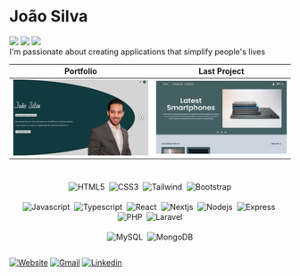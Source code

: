 # João Silva

<div>
  <img src="https://badgen.net/badge/color/Frontend Developer/blue?label=" />
  <img src="https://badgen.net/badge/color/Backend Developer/blue?label=" />
  <img src="https://badgen.net/badge/color/Fullstack Developer/cyan?label=" />
</div

I'm passionate about 
creating applications 
that simplify people's 
lives

 Portfolio | Last Project
 -- | --
 <a href="https://portfolio-joaosilva.vercel.app"><img src="portfolio.png" /></a> | <a href="https://js-store-app.vercel.app"><img src="jsstore.png" /></a>
 

</div>

#

<div align="center">
    <img height="30rem" src="https://cdn.jsdelivr.net/gh/devicons/devicon@latest/icons/html5/html5-original.svg" title="HTML5" align="center" />&nbsp;
    <img height="30rem" src="https://cdn.jsdelivr.net/gh/devicons/devicon@latest/icons/css3/css3-original.svg" title="CSS3" align="center" />&nbsp;
    <img height="30rem" src="https://cdn.jsdelivr.net/gh/devicons/devicon@latest/icons/tailwindcss/tailwindcss-original.svg" title="Tailwind" align="center" />&nbsp;
    <img height="30rem" src="https://cdn.jsdelivr.net/gh/devicons/devicon@latest/icons/bootstrap/bootstrap-original.svg" title="Bootstrap" align="center" />
</div>
&nbsp;
<div align="center">
    <img height="30rem" src="https://cdn.jsdelivr.net/gh/devicons/devicon@latest/icons/javascript/javascript-original.svg" title="Javascript" align="center" />&nbsp;
    <img height="30rem" src="https://cdn.jsdelivr.net/gh/devicons/devicon@latest/icons/typescript/typescript-original.svg" title="Typescript" align="center" />&nbsp;
    <img height="30rem" src="https://cdn.jsdelivr.net/gh/devicons/devicon@latest/icons/react/react-original.svg" title="React" align="center" />&nbsp;
    <img height="30rem" src="https://cdn.jsdelivr.net/gh/devicons/devicon@latest/icons/nextjs/nextjs-original.svg" title="Nextjs" align="center" />&nbsp;
    <img height="30rem" src="https://cdn.jsdelivr.net/gh/devicons/devicon@latest/icons/nodejs/nodejs-original-wordmark.svg" title="Nodejs" align="center" />&nbsp;
    <img height="30rem" src="https://cdn.jsdelivr.net/gh/devicons/devicon@latest/icons/express/express-original.svg" title="Express" align="center" />&nbsp;
    <img height="30rem" src="https://cdn.jsdelivr.net/gh/devicons/devicon@latest/icons/php/php-plain.svg" title="PHP" align="center" />&nbsp;
    <img height="30rem" src="https://cdn.jsdelivr.net/gh/devicons/devicon@latest/icons/laravel/laravel-original.svg" title="Laravel" align="center" />
</div>
&nbsp;
<div align="center">
    <img height="40rem" src="https://cdn.jsdelivr.net/gh/devicons/devicon@latest/icons/mysql/mysql-original-wordmark.svg" title="MySQL" align="center" />&nbsp;
    <img height="30rem" src="https://cdn.jsdelivr.net/gh/devicons/devicon@latest/icons/mongodb/mongodb-original-wordmark.svg" title="MongoDB" align="center" />
</div>

##

<div>
  
  [![Website](https://img.shields.io/badge/website-000000?style=for-the-badge&logo=About.me&logoColor=white)](https://portfolio-joaosilva.vercel.app)
  [![Gmail](https://img.shields.io/badge/Gmail-D14836?style=for-the-badge&logo=gmail&logoColor=white)](mailto:joaosilvadev.93@gmail.com)
  [![Linkedin](https://img.shields.io/badge/LinkedIn-0077B5?style=for-the-badge&logo=linkedin&logoColor=white)](https://www.linkedin.com/in/jo%C3%A3o-silva-0aa3652b2)
</div>
